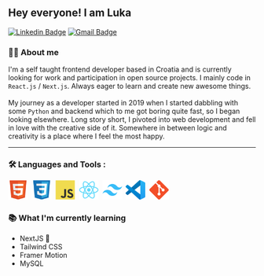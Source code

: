 ## Hey everyone! I am Luka

[![Linkedin Badge](https://img.shields.io/badge/-lukagurdulic-blue?style=flat-square&logo=Linkedin&logoColor=white&link=https://www.linkedin.com/in/gurdulic96/)](https://www.linkedin.com/in/gurdulic96/)
[![Gmail Badge](https://img.shields.io/badge/-gurdulicluka@gmail.com-c14438?style=flat-square&logo=Gmail&logoColor=white&link=mailto:gurdulicluka@gmail.com)](mailto:gurdulicluka@gmail.com)

### 👨‍💻 About me

I'm a self taught frontend developer based in Croatia and is currently looking for work and participation in open source projects. I mainly code in `React.js` / `Next.js`. Always eager to learn and create new awesome things.<br><br>
My journey as a developer started in 2019 when I started dabbling with some `Python` and backend which to me got boring quite fast, so I began looking elsewhere. Long story short, I pivoted into web development and fell in love with the creative side of it. Somewhere in between logic and creativity is a place where I feel the most happy.

---

### 🛠️ Languages and Tools :

<div>
  <img src="https://raw.githubusercontent.com/devicons/devicon/1119b9f84c0290e0f0b38982099a2bd027a48bf1/icons/html5/html5-original.svg" title="HTML" alt="HTML" width="40" height="40"/>&nbsp;
  <img src="https://raw.githubusercontent.com/devicons/devicon/1119b9f84c0290e0f0b38982099a2bd027a48bf1/icons/css3/css3-original.svg" title="CSS" alt="CSS" width="40" height="40"/>&nbsp;
  <img src="https://raw.githubusercontent.com/devicons/devicon/1119b9f84c0290e0f0b38982099a2bd027a48bf1/icons/javascript/javascript-original.svg" title="JavaScript" alt="JavaScript" width="40" height="40"/>&nbsp;
  <img src="https://raw.githubusercontent.com/devicons/devicon/1119b9f84c0290e0f0b38982099a2bd027a48bf1/icons/react/react-original.svg" title="Reactjs" alt="Reactjs" width="40" height="40"/>&nbsp;
  <img src="https://raw.githubusercontent.com/devicons/devicon/1119b9f84c0290e0f0b38982099a2bd027a48bf1/icons/tailwindcss/tailwindcss-plain.svg" title="Tailwindcss" alt="Tailwindcss" width="40" height="40"/>&nbsp;
  <img src="https://raw.githubusercontent.com/devicons/devicon/1119b9f84c0290e0f0b38982099a2bd027a48bf1/icons/vscode/vscode-original.svg" title="Vscode" alt="Vscode" width="40" height="40"/>&nbsp;
  <img src="https://raw.githubusercontent.com/devicons/devicon/1119b9f84c0290e0f0b38982099a2bd027a48bf1/icons/git/git-original.svg" title="Git" alt="Git" width="40" height="40"/>&nbsp;
</div>

### 📚 What I'm currently learning

- NextJS 🥰
- Tailwind CSS
- Framer Motion
- MySQL
